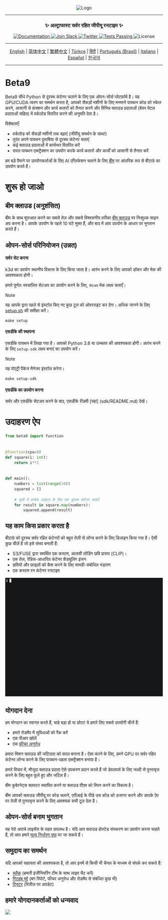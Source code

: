 <div align="center">
<p align="center">
<img alt="Logo" src="https://github.com/beam-cloud/beta9/assets/10925686/a23019e2-3a34-4efa-9ac7-033c83f528cf"/ width="20%">
</p>

---

### **✨ अल्ट्राफास्ट सर्वर रहित जीपीयू रनटाइम ✨**

<p align="center">
  <a href="https://docs.beam.cloud">
    <img alt="Documentation" src="https://img.shields.io/badge/docs-quickstart-blue">
  </a>
  <a href="https://join.slack.com/t/beam-89x5025/shared_invite/zt-1ye1jzgg2-cGpMKuoXZJiT3oSzgPmN8g">
    <img alt="Join Slack" src="https://img.shields.io/badge/Beam-Join%20Slack-blue?logo=slack">
  </a>
    <a href="https://twitter.com/beam_cloud">
    <img alt="Twitter" src="https://img.shields.io/twitter/follow/beam_cloud.svg?style=social&logo=twitter">
  </a>
  <a href="https://github.com/beam-cloud/beta9/actions">
    <img alt="Tests Passing" src="https://github.com/beam-cloud/beta9/actions/workflows/test.yml/badge.svg">
  </a>
  <img alt="License" src="https://img.shields.io/badge/license-Apache--2.0-ff69b4"/>
</p>

---

[English](https://github.com/beam-cloud/beta9/README.md) | [简体中文](https://github.com/beam-cloud/beta9/docs/zh/zh_cn/README.md) | [繁體中文](https://github.com/beam-cloud/beta9/docs/zh/zh_cw/README.md) | [Türkçe](https://github.com/beam-cloud/beta9/docs/tr/README.md) | [हिंदी](https://github.com/beam-cloud/beta9/docs/in/README.md) | [Português (Brasil)](https://github.com/beam-cloud/beta9/docs/pt/README.md) | [Italiano](https://github.com/beam-cloud/beta9/docs/it/README.md) | [Español](https://github.com/beam-cloud/beta9/docs/es/README.md) | [한국어](https://github.com/beam-cloud/beta9/docs/kr/README.md)

---

</div>

# Beta9

Beta9 सीधे Python से दूरस्थ कंटेनर चलाने के लिए एक ओपन-सोर्स प्लेटफ़ॉर्म है। यह GPU/CUDA त्वरण का समर्थन करता है, आपको सैकड़ों मशीनों के लिए मनमाने पायथन कोड को स्केल करने, आसानी से फ़ंक्शन और कार्य कतारों को तैनात करने और विभिन्न क्लाउड प्रदाताओं (बेयर मेटल प्रदाताओं सहित) में वर्कलोड वितरित करने की अनुमति देता है।

विशेषताएँ:

- वर्कलोड को सैकड़ों मशीनों तक बढ़ाएं (जीपीयू समर्थन के साथ!)
- तुरंत अपने पायथन दुभाषिया से दूरस्थ कंटेनर चलाएं
- कई क्लाउड प्रदाताओं में कार्यभार वितरित करें
- सरल पायथन एब्स्ट्रैक्शन का उपयोग करके कार्य कतारों और कार्यों को आसानी से तैनात करें


हम बड़े पैमाने पर उपयोगकर्ताओं के लिए AI एप्लिकेशन चलाने के लिए [बीम](https://beam.cloud) पर आंतरिक रूप से बीटा9 का उपयोग करते हैं।

# शुरू हो जाओ

## बीम क्लाउड (अनुशंसित)

बीम के साथ शुरुआत करने का सबसे तेज़ और सबसे विश्वसनीय तरीका [बीम क्लाउड](https://beam.cloud) पर निःशुल्क साइन अप करना है। आपके उपयोग के पहले 10 घंटे मुफ़्त हैं, और बाद में आप उपयोग के आधार पर भुगतान करते हैं।

## ओपन-सोर्स परिनियोजन (उन्नत)

#### सर्वर सेट करना

k3d का उपयोग स्थानीय विकास के लिए किया जाता है। आरंभ करने के लिए आपको डॉकर और मेक की आवश्यकता होगी।

हमारे पूर्णतः स्वचालित सेटअप का उपयोग करने के लिए, `सेटअप` मेक लक्ष्य चलाएँ।

> [!NOTE]
> यह आपके द्वारा पहले से इंस्टॉल किए गए कुछ टूल को ओवरराइट कर देगा। अधिक जानने के लिए [setup.sh](bin/setup.sh) की समीक्षा करें।

```
make setup
```

#### एसडीके की स्थापना

एसडीके पायथन में लिखा गया है। आपको Python 3.8 या उच्चतर की आवश्यकता होगी। आरंभ करने के लिए `setup-sdk` लक्ष्य बनाएं का उपयोग करें।

> [!NOTE]
> यह पोएट्री पैकेज मैनेजर इंस्टॉल करेगा।

```
make setup-sdk
```

#### एसडीके का उपयोग करना

सर्वर और एसडीके सेटअप करने के बाद, एसडीके रीडमी [यहां] (sdk/README.md) देखें।

# उदाहरण ऐप

```python
from beta9 import function


@function(cpu=8)
def square(i: int):
    return i**2


def main():
    numbers = list(range(10))
    squared = []

    # सूची में प्रत्येक आइटम के लिए एक दूरस्थ कंटेनर चलाएँ
    for result in square.map(numbers):
        squared.append(result)
```

## यह काम किस प्रकार करता है

बीटा9 को दूरस्थ सर्वर रहित कंटेनरों को बहुत तेज़ी से लॉन्च करने के लिए डिज़ाइन किया गया है। ऐसी कुछ चीज़ें हैं जो इसे संभव बनाती हैं:

- S3/FUSE द्वारा समर्थित एक कस्टम, आलसी लोडिंग छवि प्रारूप (CLIP)।
- एक तेज़, रेडिस-आधारित कंटेनर शेड्यूलिंग इंजन
- छवियों और फ़ाइलों को कैश करने के लिए सामग्री-संबोधित भंडारण
- एक कस्टम रन कंटेनर रनटाइम

![डेमो gif](sdk/docs/demo.gif)

## योगदान देना

हम योगदान का स्वागत करते हैं, चाहे बड़ा हो या छोटा! ये हमारे लिए सबसे उपयोगी चीजें हैं:

* हमारे रोडमैप में सुविधाओं को रैंक करें
* एक पीआर खोलें
* एक [फ़ीचर अनुरोध](https://github.com/beam-cloud/beta9/issues/new?assignees=&labels=&projects=&template=feature-request.md&title=) 

हमारा मिशन क्लाउड की जटिलता को सरल बनाना है। ऐसा करने के लिए, हमने GPU पर सर्वर रहित कंटेनर लॉन्च करने के लिए पायथन-पहला एब्स्ट्रैक्शन बनाया है।

हमारे विचार में, मौजूदा क्लाउड प्रदाता ऐसे उपकरण प्रदान करते हैं जो डेवलपर्स के लिए जल्दी से पुनरावृत्त करने के लिए बहुत फूले हुए और जटिल हैं।

बीम कुबेरनेट्स क्लस्टर स्थापित करने या क्लाउड वीएम को स्पिन करने का विकल्प है।

बीम आपको क्लाउड जीपीयू पर कोड चलाने, एपीआई के पीछे उस कोड को उजागर करने और आपके ऐप पर तेज़ी से पुनरावृत्त करने के लिए आवश्यक सभी टूल देता है।

## ओपन-सोर्स बनाम भुगतान

यह रेपो अपाचे लाइसेंस के तहत उपलब्ध है। यदि आप क्लाउड होस्टेड संस्करण का उपयोग करना चाहते हैं, तो आप हमारे [मूल्य निर्धारण पृष्ठ](https://beam.cloud/pricing) पर जा सकते हैं।

## समुदाय का समर्थन

यदि आपको सहायता की आवश्यकता है, तो आप इनमें से किसी भी चैनल के माध्यम से संपर्क कर सकते हैं:

- [स्लैक](https://join.slack.com/t/beam-cloud/shared_invite/zt-2f16bwiiq-oP8weCLWNrf_9lJZIDf0Fg) \(हमारी इंजीनियरिंग टीम के साथ लाइव चैट करें\)
- [गिटहब मुद्दे](https://github.com/beam-cloud/issues) \(बग रिपोर्ट, फीचर अनुरोध और रोडमैप से संबंधित कुछ भी)
- [ट्विटर](https://twitter.com/beam_cloud) \(रिलीज़ पर अपडेट)

## हमारे योगदानकर्ताओं को धन्यवाद

<a href='https://github.com/ssai-labs/get-beam/graphs/contributors'>
   <img src='https://contrib.rocks/image?repo=slai-labs/get-beam' />
</a>